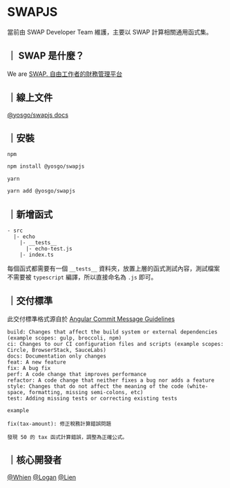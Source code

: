 # SWAPJS

當前由 SWAP Developer Team 維護，主要以 SWAP 計算相關通用函式集。

## ｜ SWAP 是什麼？

We are [SWAP. 自由工作者的財務管理平台](https://swap.work/)

## ｜線上文件

[@yosgo/swapjs docs](https://yosgo-open-source.github.io/swapjs/)

## ｜安裝

`npm`

```bash
npm install @yosgo/swapjs
```

`yarn`

```bash
yarn add @yosgo/swapjs
```

## ｜新增函式

```
- src
  |- echo
    |- __tests__
      |- echo-test.js
    |- index.ts
```

每個函式都需要有一個 `__tests__` 資料夾，放置上層的函式測試內容，測試檔案不需要被 `typescript` 編譯，所以直接命名為 `.js` 即可。

## ｜交付標準

此交付標準格式源自於 [Angular Commit Message Guidelines](https://gist.github.com/brianclements/841ea7bffdb01346392c#file-commit-formatting-md)

```
build: Changes that affect the build system or external dependencies (example scopes: gulp, broccoli, npm)
ci: Changes to our CI configuration files and scripts (example scopes: Circle, BrowserStack, SauceLabs)
docs: Documentation only changes
feat: A new feature
fix: A bug fix
perf: A code change that improves performance
refactor: A code change that neither fixes a bug nor adds a feature
style: Changes that do not affect the meaning of the code (white-space, formatting, missing semi-colons, etc)
test: Adding missing tests or correcting existing tests
```

`example`

```
fix(tax-amount): 修正稅務計算錯誤問題

發現 50 的 tax 函式計算錯誤，調整為正確公式。
```

## ｜核心開發者

[@Whien](https://github.com/madeinfree)
[@Logan](https://github.com/clothe09986)
[@Lien](https://github.com/moustafacheng)
